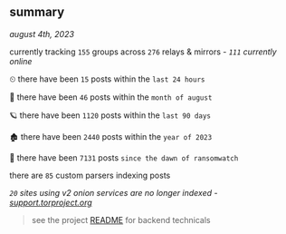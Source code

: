 
## summary
_august 4th, 2023_

currently tracking `155` groups across `276` relays & mirrors - _`111` currently online_

⏲ there have been `15` posts within the `last 24 hours`

🦈 there have been `46` posts within the `month of august`

🪐 there have been `1120` posts within the `last 90 days`

🏚 there have been `2440` posts within the `year of 2023`

🦕 there have been `7131` posts `since the dawn of ransomwatch`

there are `85` custom parsers indexing posts

_`20` sites using v2 onion services are no longer indexed - [support.torproject.org](https://support.torproject.org/onionservices/v2-deprecation/)_

> see the project [README](https://github.com/joshhighet/ransomwatch#ransomwatch--) for backend technicals
